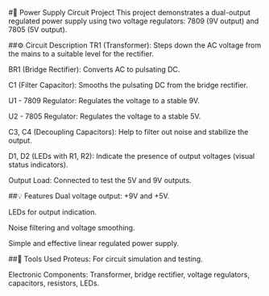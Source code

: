 #🔌 Power Supply Circuit Project
This project demonstrates a dual-output regulated power supply using two voltage regulators: 7809 (9V output) and 7805 (5V output).

##⚙️ Circuit Description
TR1 (Transformer): Steps down the AC voltage from the mains to a suitable level for the rectifier.

BR1 (Bridge Rectifier): Converts AC to pulsating DC.

C1 (Filter Capacitor): Smooths the pulsating DC from the bridge rectifier.

U1 - 7809 Regulator: Regulates the voltage to a stable 9V.

U2 - 7805 Regulator: Regulates the voltage to a stable 5V.

C3, C4 (Decoupling Capacitors): Help to filter out noise and stabilize the output.

D1, D2 (LEDs with R1, R2): Indicate the presence of output voltages (visual status indicators).

Output Load: Connected to test the 5V and 9V outputs.

##💡 Features
Dual voltage output: +9V and +5V.

LEDs for output indication.

Noise filtering and voltage smoothing.

Simple and effective linear regulated power supply.

##🧪 Tools Used
Proteus: For circuit simulation and testing.

Electronic Components: Transformer, bridge rectifier, voltage regulators, capacitors, resistors, LEDs.
